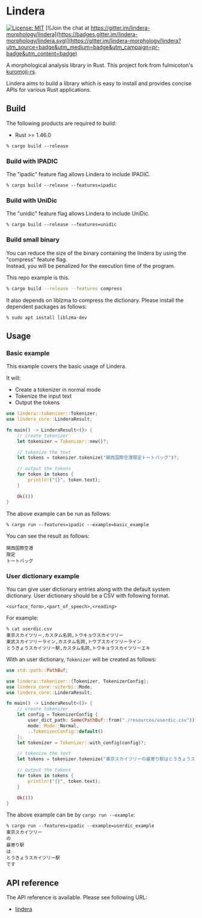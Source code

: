 # Lindera

[![License: MIT](https://img.shields.io/badge/License-MIT-yellow.svg)](https://opensource.org/licenses/MIT) [![Join the chat at https://gitter.im/lindera-morphology/lindera](https://badges.gitter.im/lindera-morphology/lindera.svg)](https://gitter.im/lindera-morphology/lindera?utm_source=badge&utm_medium=badge&utm_campaign=pr-badge&utm_content=badge)

A morphological analysis library in Rust. This project fork from fulmicoton's [kuromoji-rs](https://github.com/fulmicoton/kuromoji-rs).

Lindera aims to build a library which is easy to install and provides concise APIs for various Rust applications.

## Build

The following products are required to build:

- Rust >= 1.46.0

```text
% cargo build --release
```

### Build with IPADIC

The "ipadic" feature flag allows Lindera to include IPADIC. 

```shell script
% cargo build --release --features=ipadic
```

### Build with UniDic

The "unidic" feature flag allows Lindera to include UniDic. 

```shell script
% cargo build --release --features=unidic
```

### Build small binary

You can reduce the size of the binary containing the lindera by using the "compress" feature flag.  
Instead, you will be penalized for the execution time of the program.

This repo example is this.

```sh
% cargo build --release --features compress
```

It also depends on liblzma to compress the dictionary. Please install the dependent packages as follows:

```text
% sudo apt install liblzma-dev
```

## Usage

### Basic example

This example covers the basic usage of Lindera.

It will:
- Create a tokenizer in normal mode
- Tokenize the input text
- Output the tokens

```rust
use lindera::tokenizer::Tokenizer;
use lindera_core::LinderaResult;

fn main() -> LinderaResult<()> {
    // create tokenizer
    let tokenizer = Tokenizer::new()?;

    // tokenize the text
    let tokens = tokenizer.tokenize("関西国際空港限定トートバッグ")?;

    // output the tokens
    for token in tokens {
        println!("{}", token.text);
    }

    Ok(())
}
```

The above example can be run as follows:

```shell script
% cargo run --features=ipadic --example=basic_example
```

You can see the result as follows:
```text
関西国際空港
限定
トートバッグ
```

### User dictionary example

You can give user dictionary entries along with the default system dictionary. User dictionary should be a CSV with following format.

```
<surface_form>,<part_of_speech>,<reading>
```

For example:
```shell
% cat userdic.csv
東京スカイツリー,カスタム名詞,トウキョウスカイツリー
東武スカイツリーライン,カスタム名詞,トウブスカイツリーライン
とうきょうスカイツリー駅,カスタム名詞,トウキョウスカイツリーエキ
```

With an user dictionary, `Tokenizer` will be created as follows:
```rust
use std::path::PathBuf;

use lindera::tokenizer::{Tokenizer, TokenizerConfig};
use lindera_core::viterbi::Mode;
use lindera_core::LinderaResult;

fn main() -> LinderaResult<()> {
    // create tokenizer
    let config = TokenizerConfig {
        user_dict_path: Some(PathBuf::from("./resources/userdic.csv")),
        mode: Mode::Normal,
        ..TokenizerConfig::default()
    };
    let tokenizer = Tokenizer::with_config(config)?;

    // tokenize the text
    let tokens = tokenizer.tokenize("東京スカイツリーの最寄り駅はとうきょうスカイツリー駅です")?;

    // output the tokens
    for token in tokens {
        println!("{}", token.text);
    }

    Ok(())
}
```

The above example can be by `cargo run --example`:
```shell
% cargo run --features=ipadic --example=userdic_example
東京スカイツリー
の
最寄り駅
は
とうきょうスカイツリー駅
です
```

## API reference

The API reference is available. Please see following URL:
- <a href="https://docs.rs/lindera" target="_blank">lindera</a>
